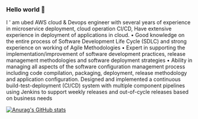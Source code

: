 ### Hello world 👋

I ' am ubed AWS cloud & Devops engineer  with several years of experience in microservice deployment, 
cloud operation CI/CD, Have extensive experience in deployment of applications in cloud.
• Good knowledge on the entire process of Software Development Life Cycle (SDLC) and strong experience on working of Agile Methodologies
• Expert in supporting the implementation/improvement of software development practices, release
management methodologies and software deployment strategies
• Ability in managing all aspects of the software configuration management process including code compilation, packaging, deployment, release methodology and application configuration.
Designed and implemented a continuous build-test-deployment (CI/CD) system with multiple component pipelines using Jenkins  to support weekly releases and out-of-cycle releases based on business needs

[![Anurag's GitHub stats](https://github-readme-stats.vercel.app/api?username=shaikh-ubed)](https://github.com/anuraghazra/github-readme-stats)

